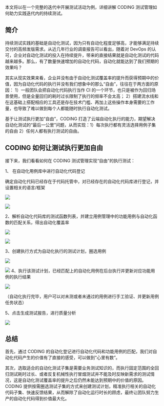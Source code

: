 本文将以在一个完整的迭代中开展测试活动为例，详细讲解 CODING 测试管理如何助力实践迭代内的持续测试。

## 简介

持续测试实践的基础是自动化测试，因为只有自动化程度足够高，才能够满足持续交付的高频发版需求。从近几年行业的调查报告可以看出，随着对 DevOps 的认可，企业对自动化测试的投入在持续提升，带来的直接结果就是自动化测试的代码越来越多。那么，有了数量快速增加的自动化代码，自动化就能达到了我们预期的效果吗？

其实从现实效果来看，企业并没有由于自动化测试覆盖率的提升而获得预期中的价值，因为自动化代码的执行并没有我们想象中的那么“自由”，往往在于两方面的原因：
1）一般团队会把自动化代码执行当作 CI 的一个环节，也只是被作为回归场景使用，但是全量回归的耗时过长限制了执行的频率不会太高；
2）搭建流水线和在这基础上搭配相应的工具还是存在技术门槛、再加上这些操作本身需要的工作量，也导致了难以做到每个人都能随时执行自动化测试。

基于让测试执行更加“自由”，CODING 打造了云端自动化执行的能力，期望解决自动化测试的“最后一公里”问题，从而实现：1）每次执行都有灵活选择用例子集的自由 2）任何人都有执行测试的自由。

## CODING 如何让测试执行更加自由

接下来，我们看看如何在 CODING 测试管理实现“自由”的执行测试：

1、 在自动化用例库中进行自动化代码登记

确定自动化代码已经存在于代码托管中，对已经存在的自动化代码库进行登记，并设置相关的语言/框架

![](https://help-assets.codehub.cn/enterprise/20210507151646.png)

![](https://help-assets.codehub.cn/enterprise/20210507151439.png)
   
2、解析自动化代码库的测试函数列表，并建立用例管理中的功能用例与自动化函数的匹配关系，得出自动化覆盖率

![](https://help-assets.codehub.cn/enterprise/20210507174603.png)

![](https://help-assets.codehub.cn/enterprise/20210507175735.png)

 
3、创建执行方式为自动化执行的测试计划，圈选用例

 ![](https://help-assets.codehub.cn/enterprise/20210507180006.png)

 ![](https://help-assets.codehub.cn/enterprise/20210507180044.png)
4、执行该测试计划，已经匹配上的自动化用例在后台执行并更新对应功能用例的执行结果
 
  ![](https://help-assets.codehub.cn/enterprise/20210507181153.png)


（自动化执行完毕，用户可以对未测或者未通过的用例进行手工验证、并更新用例任务状态）

5、点击生成测试报告，进行质量分析

![](https://help-assets.codehub.cn/enterprise/20210510093452.png)

## 总结

首先，通过 CODING 的自动化登记进行自动化代码和功能用例的匹配，我们对自动化代码产生的价值有了直接的感受，可以做到“心里有数”。

其次，选取适合的自动化测试子集是需要业务测试知识的，而执行固定范围的全回归测试耗时过长、或者反复机械性执行冒烟测试并不能及时反映新需求的测试情况，这是自动化测试覆盖率的提升之后仍然未能达到预期中的价值的原因。CODING 提供按需圈选测试子集的方式来创建测试计划，精准执行相关的自动化代码子集、快速反馈结果，从而解除了自动化运行时长的顾虑，最终让团队努力生产的自动化代码得到价值最大化。
